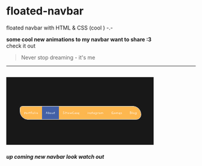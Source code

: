 # floated-navbar
floated navbar with HTML &amp; CSS (cool ) -.- 
<br>

**some cool new animations to my navbar want to share :3**
<br>
check it out
<br>
> Never stop dreaming - it's me  
---
![animated navbar by zaid alzyoud](navbar.gif)
---
***up coming new navbar look watch out***
